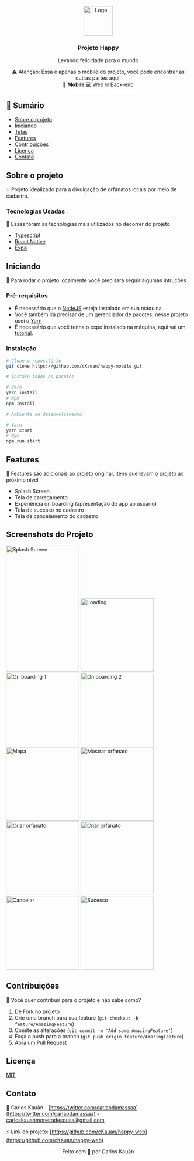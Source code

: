 <!-- PROJECT LOGO -->
<br />
<p align="center">
    <img src="https://i.ibb.co/9tmXJf4/happy.png" alt="Logo" height="80" />
  <h3 align="center">Projeto Happy</h3>
  <p align="center">Levando felicidade para o mundo</p>
    


<p align="center">
    ⚠️ Atenção: Essa é apenas o mobile do projeto, você pode encontrar as outras partes aqui.
    <br>
 📱 <strong><a href="https://github.com/cKauan/happy-mobile">Mobile</a></strong>
 💻 <a href="https://github.com/cKauan/happy-web">Web</a>
  🌐 <a href="https://github.com/cKauan/happy-server">Back-end</a>
</p>

<!-- TABLE OF CONTENTS -->
## :paperclip: Sumário

* [Sobre o projeto](#sobre-o-projeto)
* [Iniciando](#iniciando)
* [Telas](#screenshots-do-projeto)
* [Features](#features)
* [Contribuições](#contribuições)
* [Licença](#licença)
* [Contato](#contato)

## Sobre o projeto

💡 Projeto idealizado para a divulgação de orfanatos locais por meio de cadastro.

### Tecnologias Usadas
:pushpin: Essas foram as tecnologias mais utilizados no decorrer do projeto
* [Typescript](https://www.typescriptlang.org)
* [React Native](https://reactnative.dev)
* [Expo](https://expo.io)

<!-- GETTING STARTED -->
## Iniciando
:bookmark: Para rodar o projeto localmente você precisará seguir algumas intruções

### Pré-requisitos

- É necessário que o <a href="https://nodejs.org/en/">NodeJS</a> esteja instalado em sua máquina
- Você também irá precisar de um gerenciador de pacotes, nesse projeto usei o <a href="https://yarnpkg.com">Yarn</a>
- É necessário que você tenha o expo instalado na máquina, aqui vai um <a href="https://expo.io/learn">tutorial</a>. 

### Instalação

```bash
# Clone o repositório
git clone https://github.com/cKauan/happy-mobile.git

# Instale todos os pacotes

# Yarn
yarn install
# Npm
npm install

# Ambiente de desenvolvimento

# Yarn
yarn start
# Npm
npm run start
```

## Features
:newspaper: Features são adicionais ao projeto original, itens que levam o projeto ao próximo nível

- Splash Screen
- Tela de carregamento
- Experiência on boarding (apresentação do app ao usuário)
- Tela de sucesso no cadastro
- Tela de cancelamento do cadastro

<!-- USAGE EXAMPLES -->
## Screenshots do Projeto

<p align="left">
<img src="https://i.ibb.co/YW6ZFFq/splash-screen.jpg" alt="Splash Screen" width="200" height="344"/>
<img src="https://i.ibb.co/hCh1GbT/loading.jpg" alt="Loading" width="200" />
<img src="https://i.ibb.co/59YTzYV/on-boarding-1.jpg" alt="On boarding 1" width="200" />
<img src="https://i.ibb.co/BLctTyY/on-boarding-2.jpg" alt="On boarding 2" width="200" />
<img src="https://i.ibb.co/31JsRhf/Whats-App-Image-2020-10-17-at-23-42-13-1.jpg" alt="Mapa" width="200" />
<img src="https://i.ibb.co/Yb87d47/Whats-App-Image-2020-10-17-at-23-42-13.jpg" alt="Mostrar orfanato" width="200" />
<img src="https://i.ibb.co/zH2Sg1L/Whats-App-Image-2020-10-17-at-23-42-13-3.jpg" alt="Criar orfanato" width="200"/>
<img src="https://i.ibb.co/tYSVsP1/Whats-App-Image-2020-10-17-at-23-42-13-2.jpg" alt="Criar orfanato" width="200"/>
<img src="https://i.ibb.co/zf6mGpZ/cancel.jpg" alt="Cancelar" width="200"/>
<img src="https://i.ibb.co/PwBTj3n/sucess.jpg" alt="Sucesso" width="200"/>


    
</p>

<!-- CONTRIBUTING -->
## Contribuições

:dart: Você quer contribuir para o projeto e não sabe como?

1. Dê Fork no projeto
2. Crie uma branch para sua feature (`git checkout -b feature/AmazingFeature`)
3. Comite as alterações (`git commit -m 'Add some AmazingFeature'`)
4. Faça o push para a branch (`git push origin feature/AmazingFeature`)
5. Abra um Pull Request

<!-- LICENSE -->
## Licença

<a href="https://choosealicense.com/licenses/mit/">MIT</a>

<!-- CONTACT -->
## Contato

:boy: Carlos Kauãn - [https://twitter.com/carlaodamassaa](https://twitter.com/carlaodamassaa) - carloskauanmoreiradesousa@gmail.com

:zap: Link do projeto: [https://github.com/cKauan/happy-web](https://github.com/cKauan/happy-web)

<p align="center">Feito com 💚 por Carlos Kauãn</p>
